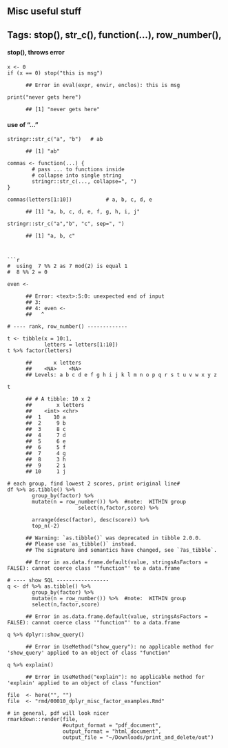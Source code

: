 ## Misc useful stuff

## Tags: stop(), str\_c(), function(…), row\_number(),

#### stop(), throws error

    x <- 0
    if (x == 0) stop("this is msg")   

          ## Error in eval(expr, envir, enclos): this is msg

    print("never gets here")

          ## [1] "never gets here"

#### use of “…”

    stringr::str_c("a", "b")   # ab

          ## [1] "ab"

    commas <- function(...) {
            # pass ... to functions inside
            # collapse into single string
            stringr::str_c(..., collapse=", ")
    }

    commas(letters[1:10])           # a, b, c, d, e 

          ## [1] "a, b, c, d, e, f, g, h, i, j"

    stringr::str_c("a","b", "c", sep=", ")

          ## [1] "a, b, c"



    ```r
    #  using  7 %% 2 as 7 mod(2) is equal 1
    #  8 %% 2 = 0

    even <- 

          ## Error: <text>:5:0: unexpected end of input
          ## 3: 
          ## 4: even <- 
          ##   ^

    # ---- rank, row_number() -------------

    t <- tibble(x = 10:1,
                letters = letters[1:10])
    t %>% factor(letters)

          ##       x letters 
          ##    <NA>    <NA> 
          ## Levels: a b c d e f g h i j k l m n o p q r s t u v w x y z

    t 

          ## # A tibble: 10 x 2
          ##        x letters
          ##    <int> <chr>  
          ##  1    10 a      
          ##  2     9 b      
          ##  3     8 c      
          ##  4     7 d      
          ##  5     6 e      
          ##  6     5 f      
          ##  7     4 g      
          ##  8     3 h      
          ##  9     2 i      
          ## 10     1 j

    # each group, find lowest 2 scores, print original line#
    df %>% as.tibble() %>%
            group_by(factor) %>%
            mutate(n = row_number()) %>%  #note:  WITHIN group
                           select(n,factor,score) %>%
           
            arrange(desc(factor), desc(score)) %>%
            top_n(-2)

          ## Warning: `as.tibble()` was deprecated in tibble 2.0.0.
          ## Please use `as_tibble()` instead.
          ## The signature and semantics have changed, see `?as_tibble`.

          ## Error in as.data.frame.default(value, stringsAsFactors = FALSE): cannot coerce class '"function"' to a data.frame

    # ---- show SQL -----------------
    q <- df %>% as.tibble() %>%
            group_by(factor) %>%
            mutate(n = row_number()) %>%  #note:  WITHIN group
            select(n,factor,score) 

          ## Error in as.data.frame.default(value, stringsAsFactors = FALSE): cannot coerce class '"function"' to a data.frame

    q %>% dplyr::show_query()

          ## Error in UseMethod("show_query"): no applicable method for 'show_query' applied to an object of class "function"

    q %>% explain()

          ## Error in UseMethod("explain"): no applicable method for 'explain' applied to an object of class "function"

    file  <- here("", "")
    file  <- "rmd/00010_dplyr_misc_factor_examples.Rmd"

    # in general, pdf will look nicer
    rmarkdown::render(file,
                      #output_format = "pdf_document",
                      output_format = "html_document",
                      output_file = "~/Downloads/print_and_delete/out")
